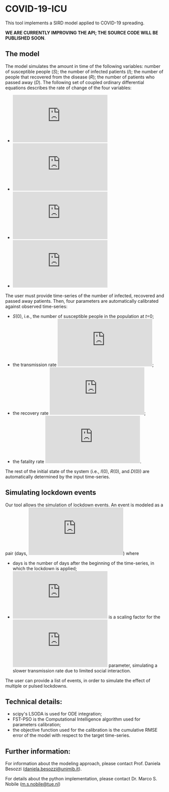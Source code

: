 # COVID-19-ICU

This tool implements a SIRD model applied to COVID-19 spreading. 

**WE ARE CURRENTLY IMPROVING THE API; THE SOURCE CODE WILL BE PUBLISHED SOON**.

## The model

The model simulates the amount in time of the following variables: number of susceptible people (*S*); the number of infected patients (*I*); the number of people that recovered from the disease (*R*); the number of patients who passed away (*D*). The following set of coupled ordinary differential equations describes the rate of change of the four variables:
- ![alt text](https://latex.codecogs.com/gif.latex?%5Cdot%20S%20%3D%20-%5Cbeta%20%5Ccdot%20S%20%5Ccdot%20I "dS/dt = -beta*S*I")
- ![alt text](https://latex.codecogs.com/gif.latex?%5Cdot%20I%20%3D%20%5Cbeta%20%5Ccdot%20S%20%5Ccdot%20I%20-%20%5Cgamma%20%5Ccdot%20I%20-%20%5Cdelta%20%5Ccdot%20I "dI/dt = beta*S*I - gamma*I - delta*I")
- ![alt text](https://latex.codecogs.com/gif.latex?%5Cdot%20R%20%3D%20-%5Cgamma%20%5Ccdot%20I "dR/dt=delta*I")
- ![alt text](https://latex.codecogs.com/gif.latex?%5Cdot%20D%20%3D%20-%5Cdelta%20%5Ccdot%20I "dD/dt=delta*I")

The user must provide time-series of the number of infected, recovered and passed away patients. Then, four parameters are automatically calibrated against observed time-series:
- *S*(0), i.e., the number of susceptible people in the population at *t*=0;
- the transmission rate ![alt text](https://latex.codecogs.com/gif.latex?%5Csmall%20%5Cbeta "beta");
- the recovery rate ![alt text](https://latex.codecogs.com/gif.latex?%5Csmall%20%5Cgamma "gamma");
- the fatality rate ![alt text](https://latex.codecogs.com/gif.latex?%5Csmall%20%5Cdelta "delta").

The rest of the initial state of the system (i.e., *I*(0), *R*(0), and *D*(0)) are automatically determined by the input time-series.

## Simulating lockdown events

Our tool allows the simulation of lockdown events. An event is modeled as a pair (days, ![alt text](https://latex.codecogs.com/gif.latex?%5Csmall%20%5Calpha "alpha")) where
- days is the number of days after the beginning of the time-series, in which the lockdown is applied;
- ![alt text](https://latex.codecogs.com/gif.latex?%5Csmall%20%5Calpha "alpha") is a scaling factor for the ![alt text](https://latex.codecogs.com/gif.latex?%5Csmall%20%5Cbeta "beta") parameter, simulating a slower transmission rate due to limited social interaction.

The user can provide a list of events, in order to simulate the effect of multiple or pulsed lockdowns.

## Technical details:
- scipy's LSODA is used for ODE integration; 
- FST-PSO is the Computational Intelligence algorithm used for parameters calibration;
- the objective function used for the calibration is the cumulative RMSE error of the model with respect to the target time-series.

## Further information:

For information about the modeling approach, please contact Prof. Daniela Besozzi (daniela.besozzi@unimib.it).

For details about the python implementation, please contact Dr. Marco S. Nobile (m.s.nobile@tue.nl)

